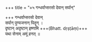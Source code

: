 +++
title = "०५ गन्धर्वाप्सरसो देवान् सर्पान्"

+++
गन्धर्वाप्सरसो देवान्  
सर्पान् पुण्यजनान् पितॄन् ।  
दृष्टान् अदृष्टान् इष्णामि +++(Bhatt. dṛṣṭāṃ)+++  
यथा सेनाम् अमूं हनत् ॥